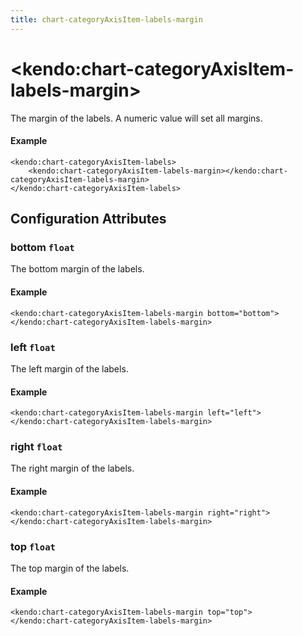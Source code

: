 ```yaml
---
title: chart-categoryAxisItem-labels-margin
---
```


# \<kendo:chart-categoryAxisItem-labels-margin\>

The margin of the labels. A numeric value will set all margins.

#### Example
    <kendo:chart-categoryAxisItem-labels>
        <kendo:chart-categoryAxisItem-labels-margin></kendo:chart-categoryAxisItem-labels-margin>
    </kendo:chart-categoryAxisItem-labels>

## Configuration Attributes

### bottom `float`

The bottom margin of the labels.

#### Example
    <kendo:chart-categoryAxisItem-labels-margin bottom="bottom">
    </kendo:chart-categoryAxisItem-labels-margin>

### left `float`

The left margin of the labels.

#### Example
    <kendo:chart-categoryAxisItem-labels-margin left="left">
    </kendo:chart-categoryAxisItem-labels-margin>

### right `float`

The right margin of the labels.

#### Example
    <kendo:chart-categoryAxisItem-labels-margin right="right">
    </kendo:chart-categoryAxisItem-labels-margin>

### top `float`

The top margin of the labels.

#### Example
    <kendo:chart-categoryAxisItem-labels-margin top="top">
    </kendo:chart-categoryAxisItem-labels-margin>

